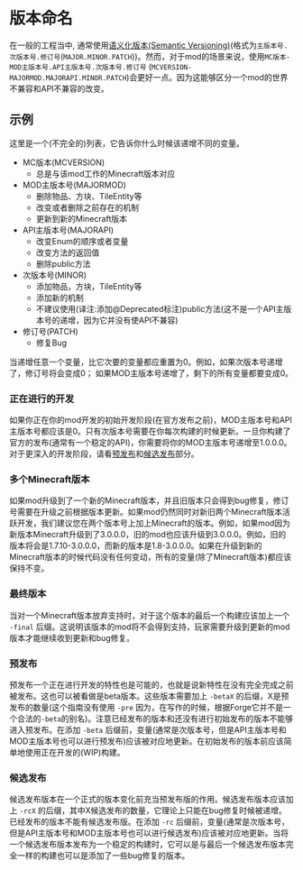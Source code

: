版本命名
=======

在一般的工程当中, 通常使用[语义化版本(Semantic Versioning)](http://semver.org/)(格式为`主版本号.次版本号.修订号`(`MAJOR.MINOR.PATCH`))。然而，对于mod的场景来说，使用`MC版本-MOD主版本号.API主版本号.次版本号.修订号` (`MCVERSION-MAJORMOD.MAJORAPI.MINOR.PATCH`)会更好一点。因为这能够区分一个mod的世界不兼容和API不兼容的改变。

示例
----

这里是一个(不完全的)列表，它告诉你什么时候该递增不同的变量。

- MC版本(MCVERSION)
  - 总是与该mod工作的Minecraft版本对应
- MOD主版本号(MAJORMOD)
  - 删除物品、方块、TileEntity等
  - 改变或者删除之前存在的机制
  - 更新到新的Minecraft版本
- API主版本号(MAJORAPI)
  - 改变Enum的顺序或者变量
  - 改变方法的返回值
  - 删除public方法
- 次版本号(MINOR)
  - 添加物品，方块，TileEntity等
  - 添加新的机制
  - 不建议使用(译注:添加@Deprecated标注)public方法(这不是一个API主版本号的递增，因为它并没有使API不兼容)
- 修订号(PATCH)
  - 修复Bug

当递增任意一个变量，比它次要的变量都应重置为0。例如，如果次版本号递增了，修订号将会变成0； 如果MOD主版本号递增了，剩下的所有变量都要变成0。

### 正在进行的开发

如果你正在你的mod开发的初始开发阶段(在官方发布之前)，MOD主版本号和API主版本号都应该是0。只有次版本号需要在你每次构建的时候更新。一旦你构建了官方的发布(通常有一个稳定的API)，你需要将你的MOD主版本号递增至1.0.0.0。对于更深入的开发阶段，请看[预发布](#预发布)和[候选发布](#候选发布)部分。

### 多个Minecraft版本

如果mod升级到了一个新的Minecraft版本，并且旧版本只会得到bug修复，修订号需要在升级之前根据版本更新。如果mod仍然同时对新旧两个Minecraft版本活跃开发，我们建议您在两个版本号上加上Minecraft的版本。例如，如果mod因为新版本Minecraft升级到了3.0.0.0，旧的mod也应该升级到3.0.0.0。例如，旧的版本将会是1.7.10-3.0.0.0，而新的版本是1.8-3.0.0.0。如果在升级到新的Minecraft版本的时候代码没有任何变动，所有的变量(除了Minecraft版本)都应该保持不变。

### 最终版本

当对一个Minecraft版本放弃支持时，对于这个版本的最后一个构建应该加上一个 `-final` 后缀。这说明该版本的mod将不会得到支持，玩家需要升级到更新的mod版本才能继续收到更新和bug修复。

### 预发布

预发布一个正在进行开发的特性也是可能的，也就是说新特性在没有完全完成之前被发布。这也可以被看做是beta版本。这些版本需要加上 `-betaX` 的后缀，X是预发布的数量(这个指南没有使用 `-pre` 因为，在写作的时候，根据Forge它并不是一个合法的`-beta`的别名)。注意已经发布的版本和还没有进行初始发布的版本不能够进入预发布。在添加 `-beta` 后缀前，变量(通常是次版本号，但是API主版本号和MOD主版本号也可以进行预发布)应该被对应地更新。在初始发布的版本前应该简单地使用正在开发的(WIP)构建。

### 候选发布

候选发布版本在一个正式的版本变化前充当预发布版的作用。候选发布版本应该加上 `-rcX` 的后缀，其中X候选发布的数量，它理论上只能在bug修复时候被递增。已经发布的版本不能有候选发布版。在添加 `-rc` 后缀前，变量(通常是次版本号，但是API主版本号和MOD主版本号也可以进行候选发布)应该被对应地更新。当将一个候选发布版本发布为一个稳定的构建时，它可以是与最后一个候选发布版本完全一样的构建也可以是添加了一些bug修复的版本。